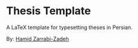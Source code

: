 # Thesis Template

A LaTeX template for typesetting theses in Persian.

By: [Hamid Zarrabi-Zadeh](https://github.com/zarrabi)
